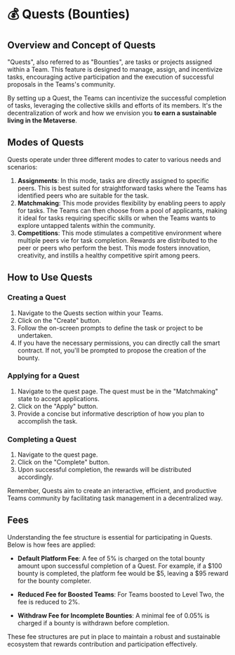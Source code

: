 # 💰 Quests (Bounties)

## Overview and Concept of Quests

"Quests", also referred to as "Bounties", are tasks or projects assigned within a Team. This feature is designed to manage, assign, and incentivize tasks, encouraging active participation and the execution of successful proposals in the Teams's community.

By setting up a Quest, the Teams can incentivize the successful completion of tasks, leveraging the collective skills and efforts of its members. It's the decentralization of work and how we envision you **to earn a sustainable living in the Metaverse**.

## Modes of Quests

Quests operate under three different modes to cater to various needs and scenarios:

1. **Assignments**: In this mode, tasks are directly assigned to specific peers. This is best suited for straightforward tasks where the Teams has identified peers who are suitable for the task.
2. **Matchmaking**: This mode provides flexibility by enabling peers to apply for tasks. The Teams can then choose from a pool of applicants, making it ideal for tasks requiring specific skills or when the Teams wants to explore untapped talents within the community.
3. **Competitions**: This mode stimulates a competitive environment where multiple peers vie for task completion. Rewards are distributed to the peer or peers who perform the best. This mode fosters innovation, creativity, and instills a healthy competitive spirit among peers.

## How to Use Quests

### Creating a Quest

1. Navigate to the Quests section within your Teams.
2. Click on the "Create" button.
3. Follow the on-screen prompts to define the task or project to be undertaken.
4. If you have the necessary permissions, you can directly call the smart contract. If not, you'll be prompted to propose the creation of the bounty.

### Applying for a Quest

1. Navigate to the quest page. The quest must be in the "Matchmaking" state to accept applications.
2. Click on the "Apply" button.
3. Provide a concise but informative description of how you plan to accomplish the task.

### Completing a Quest

1. Navigate to the quest page.
2. Click on the "Complete" button.
3. Upon successful completion, the rewards will be distributed accordingly.

Remember, Quests aim to create an interactive, efficient, and productive Teams community by facilitating task management in a decentralized way.

## Fees

Understanding the fee structure is essential for participating in Quests. Below is how fees are applied:

- **Default Platform Fee**: A fee of 5% is charged on the total bounty amount upon successful completion of a Quest. For example, if a $100 bounty is completed, the platform fee would be $5, leaving a $95 reward for the bounty completer.

- **Reduced Fee for Boosted Teams**: For Teams boosted to Level Two, the fee is reduced to 2%.

- **Withdraw Fee for Incomplete Bounties**: A minimal fee of 0.05% is charged if a bounty is withdrawn before completion.

These fee structures are put in place to maintain a robust and sustainable ecosystem that rewards contribution and participation effectively.
